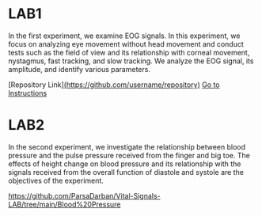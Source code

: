 # LAB1
In the first experiment, we examine EOG signals. In this experiment, we focus on analyzing eye movement without head movement and conduct tests such as the field of view and its relationship with corneal movement, nystagmus, fast tracking, and slow tracking. We analyze the EOG signal, its amplitude, and identify various parameters.

[Repository Link][(https://github.com/username/repository)](https://github.com/ParsaDarban/Vital-Signals-LAB/tree/main/Blood%20Pressure)
[Go to Instructions](#instructions)


# LAB2
In the second experiment, we investigate the relationship between blood pressure and the pulse pressure received from the finger and big toe. The effects of height change on blood pressure and its relationship with the signals received from the overall function of diastole and systole are the objectives of the experiment.

https://github.com/ParsaDarban/Vital-Signals-LAB/tree/main/Blood%20Pressure
